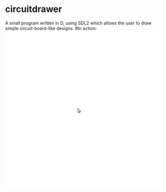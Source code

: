 # circuitdrawer
A small program written in D, using SDL2 which allows the user to draw simple circuit-board-like designs.
#In action:
![drawing circuits](https://raw.githubusercontent.com/merrickbrown/circuitdrawer/master/out.gif "drawing circuits")
